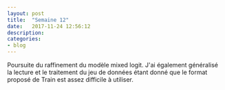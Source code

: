 ```yaml
---
layout: post
title:  "Semaine 12"
date:   2017-11-24 12:56:12
description:
categories:
- blog
---
```


Poursuite du raffinement du modèle mixed logit. J'ai également généralisé la lecture et le traitement du jeu de données étant donné que le format proposé de Train est assez difficile à utiliser.
